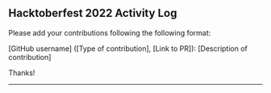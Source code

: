 ## Hacktoberfest 2022 Activity Log

Please add your contributions following the following format:

  [GitHub username] ([Type of contribution], [Link to PR]): [Description of contribution]
  
Thanks!

-----------------------------------------------------------------------------------------------

